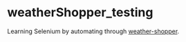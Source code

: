 # weatherShopper_testing
Learning Selenium by automating through [weather-shopper](https://github.com/qxf2/weather-shopper).

